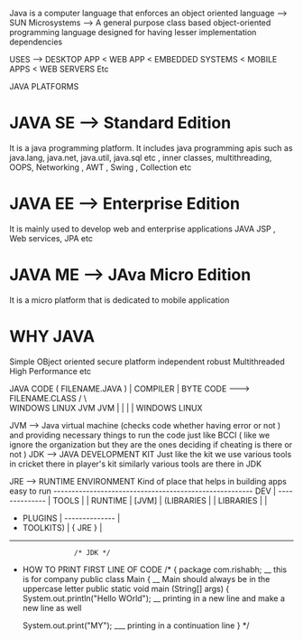 Java is a computer language that enforces an object oriented language
--> SUN Microsystems
--> A general purpose class based object-oriented programming language designed for having lesser implementation dependencies

USES --> DESKTOP APP < WEB APP < EMBEDDED SYSTEMS < MOBILE APPS < WEB SERVERS Etc


JAVA PLATFORMS

# JAVA SE -->  Standard Edition
It is a java programming platform. It includes java programming apis such as java.lang, java.net, java.util, java.sql etc , inner classes, multithreading, OOPS, Networking , AWT , Swing , Collection etc


# JAVA EE --> Enterprise Edition 
It is mainly used to develop web and enterprise applications
JAVA JSP , Web services, JPA etc


# JAVA ME --> JAva Micro Edition 
It is a micro platform that is dedicated to mobile application 

# WHY JAVA
Simple 
OBject oriented
secure
platform independent
robust 
Multithreaded 
High Performance etc 




JAVA CODE ( FILENAME.JAVA )
    |
COMPILER
    |
  BYTE CODE ---> FILENAME.CLASS
 /          \   
WINDOWS    LINUX
 JVM        JVM
|              |
|              |
WINDOWS       LINUX 


JVM --> Java virtual machine (checks code whether having error or not ) and providing necessary things to run the code
              just like BCCI ( like we ignore the organization but they are the ones deciding if cheating is there or not )
JDK --> JAVA DEVELOPMENT KIT 
       Just like the kit we use various tools in cricket there in player's kit similarly various tools
       are there in JDK

JRE --> RUNTIME ENVIRONMENT 
       Kind of place that helps in building apps easy to run
              -------------------------------------------------------
DEV           |    --------------                                  |
TOOLS         |    |  RUNTIME   |                 [JVM]            |
(LIBRARIES    |    |  LIBRARIES |                                  |
+ PLUGINS     |    --------------                                  |
+ TOOLKITS)   |              { JRE }                               |
--------------------------------------------------------------------
                    /* JDK */

+ HOW TO PRINT FIRST LINE OF CODE
/* 
{
package com.rishabh;                 __ this is for company 
public class Main {                  __ Main should always be in the uppercase letter
   public static void main (String[] args) {
     System.out.println("Hello WOrld");
                                      __ printing in a new line and make a new line as well
            
     System.out.print("MY");
                                      ___ printing in a continuation line 
   } 
*/








